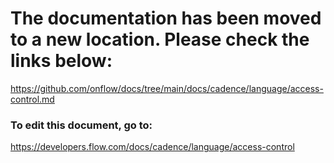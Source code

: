 # The documentation has been moved to a new location. Please check the links below:

https://github.com/onflow/docs/tree/main/docs/cadence/language/access-control.md

### To edit this document, go to:

https://developers.flow.com/docs/cadence/language/access-control

